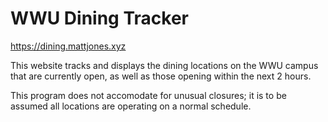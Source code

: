 # WWU Dining Tracker
https://dining.mattjones.xyz

This website tracks and displays the dining locations on the WWU campus that are currently open, as well as those opening within the next 2 hours.

This program does not accomodate for unusual closures; it is to be assumed all locations are operating on a normal schedule.
